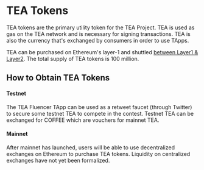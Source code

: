 # TEA Tokens

TEA tokens are the primary utility token for the TEA Project. TEA is used as gas on the TEA network and is necessary for signing transactions. TEA is also the currency that's exchanged by consumers in order to use TApps.

TEA can be purchased on Ethereum's layer-1 and shuttled [between Layer1 & Layer2](Billing-system-between-layer1-layer2.md). The total supply of TEA tokens is 100 million. 

## How to Obtain TEA Tokens

#### Testnet

The TEA Fluencer TApp can be used as a retweet faucet (through Twitter) to secure some testnet TEA to compete in the contest. Testnet TEA can be exchanged for COFFEE which are vouchers for mainnet TEA.

#### Mainnet

After mainnet has launched, users will be able to use decentralized exchanges on Ethereum to purchase TEA tokens. Liquidity on centralized exchanges have not yet been formalized.
